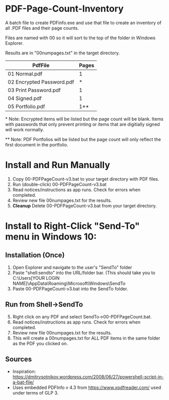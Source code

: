 # PDF-Page-Count-Inventory
A batch file to create PDFinfo.exe and use that file to create an inventory of all .PDF files and their page counts.

Files are named with 00 so it will sort to the top of the folder in Windows Explorer. 

Results are in "00numpages.txt" in the target directory.

|PdfFile|Pages |
|---|---|
|01 Normal.pdf | 1 |
|02 Encrypted Password.pdf|  *    |
03 Print Password.pdf | 1 |
04 Signed.pdf | 1 |    
05 Portfolio.pdf | 1** |

\* Note: Encrypted items will be listed but the page count will be blank. Items with passwords that only prevent printing or items that are digitially signed will work normally. 

\*\* Note: PDF Portfolios will be listed but the page count will only reflect the first document in the portfolio. 

# Install and Run Manually 
1. Copy 00-PDFPageCount-v3.bat to your target directory with PDF files.
2. Run (double-click) 00-PDFPageCount-v3.bat
3. Read notices/instructions as app runs. Check for errors when completed.
4. Review new file 00numpages.txt for the results.
5. **Cleanup** Delete 00-PDFPageCount-v3.bat from your target directory.

# Install to Right-Click "Send-To" menu in Windows 10:
## Installation (Once)
1. Open Explorer and navigate to the user's "SendTo" folder
2. Paste "shell:sendto" into the URL/folder bar.
(This should take you to C:\Users\[YOUR LOGIN NAME]\AppData\Roaming\Microsoft\Windows\SendTo
3. Paste 00-PDFPageCount-v3.bat into the SendTo folder.
## Run from Shell->SendTo
5. Right click on any PDF and select SendTo->00-PDFPageCount.bat. 
6. Read notices/instructions as app runs. Check for errors when completed.
4. Review new file 00numpages.txt for the results.
7. This will create a 00numpages.txt for ALL PDF items in the same folder as the PDF you clicked on.

## Sources
- Inspiration: https://dmitrysotnikov.wordpress.com/2008/06/27/powershell-script-in-a-bat-file/
- Uses embedded PDFInfo v 4.3 from https://www.xpdfreader.com/ used under terms of GLP 3.
